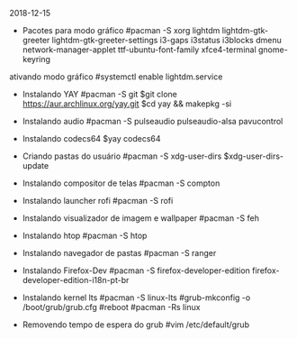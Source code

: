 2018-12-15

+ Pacotes para modo gráfico
#pacman -S xorg lightdm lightdm-gtk-greeter lightdm-gtk-greeter-settings i3-gaps i3status i3blocks dmenu network-manager-applet ttf-ubuntu-font-family xfce4-terminal gnome-keyring

ativando modo gráfico
#systemctl enable lightdm.service

+ Instalando YAY
#pacman -S git
$git clone https://aur.archlinux.org/yay.git
$cd yay && makepkg -si


+ Instalando audio
#pacman -S pulseaudio pulseaudio-alsa pavucontrol

+ Instalando codecs64
$yay codecs64

+ Criando pastas do usuário
#pacman -S xdg-user-dirs
$xdg-user-dirs-update

+ Instalando compositor de telas
#pacman -S compton

+ Instalando launcher rofi
#pacman -S rofi

+ Instalando visualizador de imagem e wallpaper
#pacman -S feh

+ Instalando htop
#pacman -S htop

+ Instalando navegador de pastas
#pacman -S ranger

+ Instalando Firefox-Dev
#pacman -S firefox-developer-edition firefox-developer-edition-i18n-pt-br

+ Instalando kernel lts
#pacman -S linux-lts
#grub-mkconfig -o /boot/grub/grub.cfg
#reboot
#pacman -Rs linux

+ Removendo tempo de espera do grub
#vim /etc/default/grub
